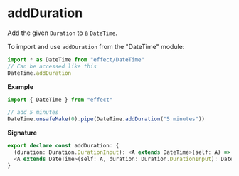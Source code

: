 # addDuration

Add the given `Duration` to a `DateTime`.

To import and use `addDuration` from the "DateTime" module:

```ts
import * as DateTime from "effect/DateTime"
// Can be accessed like this
DateTime.addDuration
```

**Example**

```ts
import { DateTime } from "effect"

// add 5 minutes
DateTime.unsafeMake(0).pipe(DateTime.addDuration("5 minutes"))
```

**Signature**

```ts
export declare const addDuration: {
  (duration: Duration.DurationInput): <A extends DateTime>(self: A) => DateTime.PreserveZone<A>
  <A extends DateTime>(self: A, duration: Duration.DurationInput): DateTime.PreserveZone<A>
}
```

